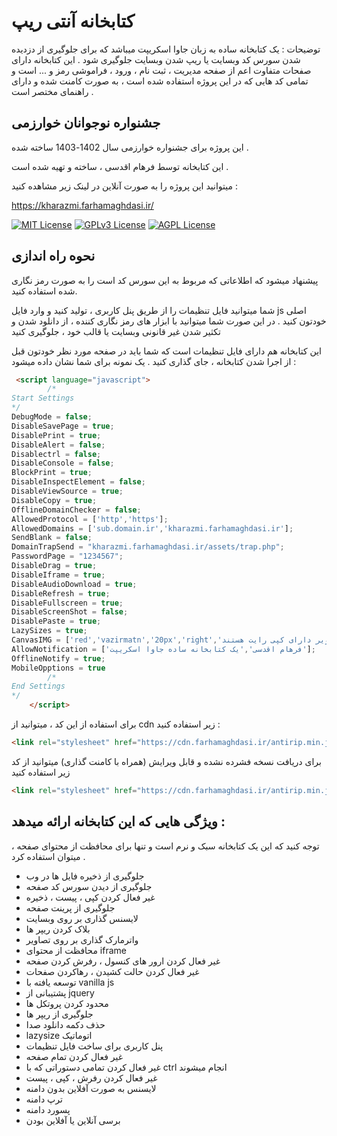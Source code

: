 
# کتابخانه آنتی ریپ

توضیحات : یک کتابخانه ساده به زبان جاوا اسکریپت میباشد که برای جلوگیری از دزدیده شدن سورس کد وبسایت یا ریپ شدن وبسایت جلوگیری شود . این کتابخانه دارای صفحات متفاوت اعم از صفحه مدیریت ، ثبت نام ، ورود ، فراموشی رمز و ... است و تمامی کد هایی که در این پروژه استفاده شده است ، به صورت کامنت شده و دارای راهنمای مختصر است . 






## جشنواره نوجوانان خوارزمی

این پروژه برای جشنواره خوارزمی سال 1402-1403 ساخته شده .

این کتابخانه توسط فرهام اقدسی ، ساخته و تهیه شده است . 

میتوانید این پروژه را به صورت آنلاین در لینک زیر مشاهده کنید : 

https://kharazmi.farhamaghdasi.ir/

[![MIT License](https://img.shields.io/badge/License-MIT-green.svg)](https://choosealicense.com/licenses/mit/)
[![GPLv3 License](https://img.shields.io/badge/License-GPL%20v3-yellow.svg)](https://opensource.org/licenses/)
[![AGPL License](https://img.shields.io/badge/license-AGPL-blue.svg)](http://www.gnu.org/licenses/agpl-3.0)


## نحوه راه اندازی

پیشنهاد میشود که اطلاعاتی که مربوط به این سورس کد است را به صورت رمز نگاری شده استفاده کنید. 

شما میتوانید فایل تنظیمات را از طریق پنل کاربری ، تولید کنید و وارد فایل js اصلی خودتون کنید . در این صورت شما میتوانید با ابزار های رمز نگاری کننده ، از دانلود شدن و تکثیر شدن غیر قانونی وبسایت یا قالب خود ، جلوگیری کنید

این کتابخانه هم دارای فایل تنظیمات است که شما باید در صفحه مورد نظر خودتون قبل از اجرا شدن کتابخانه ، جای گذاری کنید . یک نمونه برای شما نشان داده میشود : 

```html 
 <script language="javascript">
        /* 
Start Settings
*/
DebugMode = false;
DisableSavePage = true;
DisablePrint = true;
DisableAlert = false;
Disablectrl = false;
DisableConsole = false;
BlockPrint = true;
DisableInspectElement = false;
DisableViewSource = true;
DisableCopy = true;
OfflineDomainChecker = false;
AllowedProtocol = ['http','https'];
AllowedDomains = ['sub.domain.ir','kharazmi.farhamaghdasi.ir'];
SendBlank = false;
DomainTrapSend = "kharazmi.farhamaghdasi.ir/assets/trap.php";
PasswordPage = "1234567";
DisableDrag = true;
DisableIframe = true;
DisableAudioDownload = true;
DisableRefresh = true;
DisableFullscreen = true;
DisableScreenShot = false;
DisablePaste = true;
LazySizes = true;
CanvasIMG = ['red','vazirmatn','20px','right','تصاویر دارای کپی رایت هستند'];
AllowNotification = ['فرهام اقدسی','یک کتابخانه ساده جاوا اسکریپت'];
OfflineNotify = true;
MobileOpptions = true
        /* 
End Settings
*/
    </script>
```

برای استفاده از این کد ، میتوانید از cdn زیر استفاده کنید :

```html
<link rel="stylesheet" href="https://cdn.farhamaghdasi.ir/antirip.min.js">
```

برای دریافت نسخه فشرده نشده و قابل ویرایش (همراه با کامنت گذاری) میتوانید از کد زیر استفاده کنید

```html
<link rel="stylesheet" href="https://cdn.farhamaghdasi.ir/antirip.min.js">
```




## ویژگی هایی که این کتابخانه ارائه میدهد :

توجه کنید که این یک کتابخانه سبک و نرم است و تنها برای محافظت از محتوای صفحه ، میتوان استفاده کرد .

- جلوگیری از ذخیره فایل ها در وب
- جلوگیری از دیدن سورس کد صفحه
- غیر فعال کردن کپی ، پیست ، ذخیره
- جلوگیری از پرینت صفحه
- لایسنس گذاری بر روی وبسایت
- بلاک کردن ریپر ها
- واترمارک گذاری بر روی تصاویر
- محافظت از محتوای iframe
- غیر فعال کردن ارور های کنسول ، رفرش کردن صفحه
- غیر فعال کردن حالت کشیدن ، رهاکردن صفحات
- توسعه یافته با vanilla js
- پشتیبانی از jquery 
- محدود کردن پروتکل ها 
- جلوگیری از ریپر ها
- حذف دکمه دانلود صدا
- lazysize اتوماتیک
- پنل کاربری برای ساخت فایل تنظیمات
- غیر فعال کردن تمام صفحه
- غیر فعال کردن تمامی دستوراتی که با ctrl انجام میشوند
- غیر فعال کردن رفرش ، کپی ، پیست
- لایسنس به صورت آفلاین بدون دامنه
- ترپ دامنه
- پسورد دامنه
- برسی آنلاین یا آفلاین بودن


